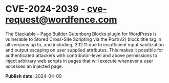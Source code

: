 # CVE-2024-2039 - cve-request@wordfence.com

The Stackable – Page Builder Gutenberg Blocks plugin for WordPress is vulnerable to Stored Cross-Site Scripting via the Post(v2) block title tag in all versions up to, and including, 3.12.11 due to insufficient input sanitization and output escaping on user supplied attributes. This makes it possible for authenticated attackers with contributor-level and above permissions to inject arbitrary web scripts in pages that will execute whenever a user accesses an injected page.

**Publish date:** 2024-04-09
